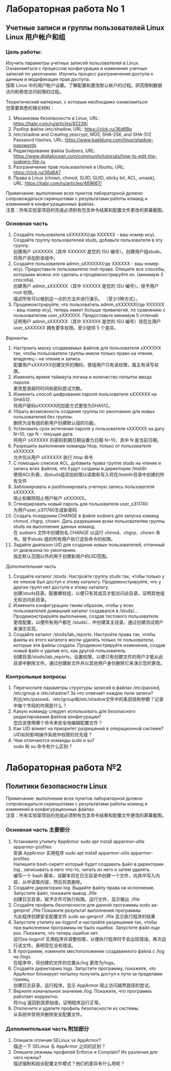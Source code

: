 # Лабораторная работа No 1

## Учетные записи и группы пользователей Linux <br> Linux 用户帐户和组

### Цель работы:

Изучить параметры учетных записей пользователей в Linux. Ознакомиться с процессом конфигурации и изменения учетных записей по умолчанию. Изучить процесс разграничения доступа к данным и модификации прав доступа.  
探索 Linux 中的用户帐户设置。了解配置和更改默认帐户的过程。研究限制数据访问和修改访问权限的过程。

Теоретический материал, с которым необходимо ознакомиться:  
您需要熟悉的理论材料：

1) Механизмы безопасности в Linux, URL: https://habr.com/ru/articles/92239/
2) Разбор файла /etc/shadow, URL: https://clck.ru/36d6Bp
3) /etc/shadow and Creating yescrypt, MD5, SHA-256, and SHA-512 Password
Hashes, URL: https://www.baeldung.com/linux/shadow-passwords
4) Редактирование файла Sudoers, URL:
https://www.digitalocean.com/community/tutorials/how-to-edit-the-sudoers-file-ru
5) Разграничение прав пользователей в Ubuntu, URL: https://clck.ru/36d6A7
6) Права в Linux (chown, chmod, SUID, GUID, sticky bit, ACL, umask), URL:
https://habr.com/ru/articles/469667/

Примечание: выполнение всех пунктов лабораторной должно сопровождаться скриншотами с результатами работы команд и изменений в конфигурационных файлах.  
注意：所有实验室项目的完成必须附有包含命令结果和配置文件更改的屏幕截图。

### Основная часть

1) Создайте пользователя sXXXXXX(где XXXXXX - ваш номер ису). Создайте группу пользователей studs, добавьте пользователя в эту группу.  
   创建用户 sXXXXXX（其中 XXXXXX 是您的 ISU 编号）。创建用户组studs，将用户添加到该组中。
2) Создайте пользователя admin_sXXXXXX(где XXXXXX - ваш номер ису). Предоставьте пользователю root-права. Опишите все способы, которыми можно это сделать и продемонстрируйте их. (минимум 3 способа).  
   创建用户 admin_sXXXXXX（其中 XXXXXX 是您的 ISU 编号）。授予用户 root 权限。  
   描述所有可以做到这一点的方法并进行演示。 （至少3种方式）。
3) Продемонстрируйте, что пользователь admin_sXXXXXX(где XXXXXX - ваш номер ису), теперь имеет больше привилегий, по сравнению с пользователем user_sXXXXXX. Предоставьте минимум 5 отличий.  
   证明用户 admin_sXXXXXX（其中 XXXXXX 是您的 ISU 编号）现在比用户 user_sXXXXXX 拥有更多权限。至少提供 5 个差异。

Варианты:

1) Настроить маску создаваемых файлов для пользователя sXXXXXX так, чтобы пользователи группы имели только право на чтение, владелец – на чтение и запись.  
   配置用户sXXXXXX创建文件的掩码，使组用户只有读权限，属主有读写权限。
2) Изменить время таймаута логина и количество попыток ввода пароля.  
   更改登录超时时间和密码尝试次数。
3) Изменить способ шифрования пароля пользователя sXXXXXX на SHA512.  
   将用户密码sXXXXXX的加密方式更改为SHA512。
4) Убрать возможность создания группы по умолчанию для новых пользователей без группы.  
   删除为没有组的新用户创建默认组的功能。
5) Установить срок истечения пароля у пользователя sXXXXXX на дату N+10, где N - текущая дата.  
   将用户 sXXXXXX 的密码到期日期设置为日期 N+10，其中 N 是当前日期。
6) Разрешить выполнение команды htop, только от пользователя sXXXXXX  
   允许仅从用户 sXXXXXX 执行 htop 命令
7) С помощью списков АСL, добавить права группе studs на чтение и запись всех файлов, что будут созданы в директории /testdir  
   使用ACL列表，向studs组添加权限以读取和写入将在/testdir目录中创建的所有文件
8) Заблокировать и разблокировать учетную запись пользователя sXXXXXX.  
   阻止和解除阻止用户帐户 sXXXXXX。
9)  Сгенерировать новый пароль для пользователя user_s311740  
    为用户user_s311740生成新密码
10) Создать псевдоним CHANGE в файле sudoers для запуска команд chmod, chgrp, chown. Дать разрешение всем пользователям группы studs на выполнение данных команд.  
    在 sudoers 文件中创建别名 CHANGE 以运行 chmod、chgrp、chown 命令。授予studs 组的所有用户执行这些命令的权限。
11) Задайте диапазон UID для создания новых пользователей, отличный от диапазона по умолчанию.  
    指定默认范围以外的用于创建新用户的UID范围。

Дополнительная часть

1) Создайте каталог /studs. Настройте группу studs так, чтобы только у ее членов был доступ к этому каталогу. Продемонстрируйте, что у других групп нет доступа к этому каталогу.  
   创建/studs目录。配置螺柱组，以便只有其成员才能访问此目录。证明其他组无权访问此目录。
2) Измените конфигурацию таким образом, чтобы у всех пользователей домашний каталог создавался в /studs/... Продемонстрируйте выполнение, создав тестового пользователя.  
   更改配置，以便所有用户都在 /studs/... 中创建其主目录。通过创建测试用户来演示实现。
3) Создайте каталог /studs/lab_reports. Настройте права так, чтобы файлы из этого каталога могли удалять только те пользователи, которые эти файлы создали. Продемонстрируйте изменения, создав новый файл и удалив его, как другой пользователь.  
   创建目录/studs/lab_reports。设置权限，以便只有创建文件的用户才能从此目录中删除文件。通过创建新文件并以其他用户身份删除它来演示您的更改。

### Контрольные вопросы

1. Перечислите параметры структуры записей в файлах /etc/passwd, /etc/group и /etc/shadow? За что отвечает каждое поле записи?  
   列出/etc/passwd、/etc/group和/etc/shadow文件中的条目结构参数？记录中每个字段的作用是什么？
2. Какую команду следует использовать для безопасного редактирования файлов конфигурации?  
   您应该使用哪个命令来安全地编辑配置文件？
3. Как UID влияет на приоритет разрешений в операционной системе?  
   UID如何影响操作系统中权限的优先级？
4. Чем отличаются команды sudo и su?  
   sudo 和 su 命令有什么区别？

# Лабораторная работа №2 

## Политики безопасности Linux

Примечание: выполнение всех пунктов лабораторной должно сопровождаться скриншотами с результатами работы команд и изменений в конфигурационных файлах.  
注意：所有实验室项目的完成必须附有包含命令结果和配置文件更改的屏幕截图。

### Основная часть 主要部分

1. Установите утилиту AppArmor sudo apt install apparmor-utils apparmor-profiles  
   安装 AppArmor 实用程序 sudo apt install apparmor-utils apparmor-profiles  
   Напишите bash-скрипт который будет создавать файл в директории log , записывать в него что-то, читать из него и затем удалять.   
   编写一个 bash 脚本，该脚本将在日志目录中创建一个文件，向其中写入内容，从中读取内容，然后将其删除。
2. Создайте директорию log. Выдайте файлу права на исполнение. Запустите файл, покажите вывод ./file  
   创建日志目录。赋予文件可执行权限。运行文件，显示输出 ./file
3. Создайте профиль безопасности для данной программы sudo aa-genprof ./file Покажите результат выполнения программы  
   为此程序创建安全配置文件 sudo aa-genprof ./file 显示执行程序的结果
4. Запустите утилиту aa-logprof и настройте разрешения так, чтобы при выполнении программы не было ошибок. Запустите файл еще раз. Покажите, что теперь ошибок нет.  
   运行aa-logprof 实用程序并调整权限，以便执行程序时不会出现错误。再次运行该文件。表明现在没有错误。
5. В программе, измените местоположение создаваемого файла с /log на /logs.  
   在程序中，将创建的文件的位置从/log 更改为/logs。
6. Создайте директорию logs. Запустите программу, покажите, что AppArmor блокирует попытку получить доступ к пути за пределами границ.  
   创建日志目录。运行程序，显示 AppArmor 阻止访问越界路径的尝试。
7. Верните изначальное значение /log. Покажите, что программа работает корректно.  
   将/log 返回到其原始值。证明程序运行正常。
8. Отключите и удалите профиль безопасности из системы.  
   从系统中禁用并删除安全配置文件。


### Дополнительная часть 附加部分
1. Опишите отличия SELinux vs AppArmor?  
   描述一下 SELinux 与 AppArmor 之间的区别？
2. Опишите режимы профилей Enforce и Complain? Их различия для чего нужны?  
   描述强制和投诉配置文件模式？他们的差异有什么用呢？